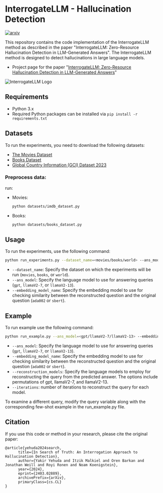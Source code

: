 # InterrogateLLM - Hallucination Detection
[![arxiv](https://img.shields.io/badge/arXiv-2403.02889-b31b1b)](https://arxiv.org/abs/2403.02889)

This repository contains the code implementation of the InterrogateLLM method as described in the paper "InterrogateLLM: Zero-Resource Hallucination Detection in LLM-Generated Answers". 
The InterrogateLLM method is designed to detect hallucinations in large language models.
- Project page for the paper "[InterrogateLLM: Zero-Resource Hallucination Detection in LLM-Generated Answers](https://arxiv.org/abs/2403.02889)"
  
![InterrogateLLM Logo](figure/method.png)

## Requirements
- Python 3.x
- Required Python packages can be installed via `pip install -r requirements.txt`

## Datasets
To run the experiments, you need to download the following datasets:
- [The Movies Dataset](https://www.kaggle.com/datasets/rounakbanik/the-movies-dataset)
- [Books Dataset](https://www.kaggle.com/datasets/saurabhbagchi/books-dataset)
- [Global Country Information (GCI) Dataset 2023](https://www.kaggle.com/datasets/nelgiriyewithana/countries-of-the-world-2023)

### Preprocess data:
run:
- Movies:
  ```bash
  python datasets/imdb_dataset.py
  ```
- Books: 
  ```bash
  python datasets/books_dataset.py
  ```
## Usage
To run the experiments, use the following command:

```bash
python run_experiments.py --dataset_name=<movies/books/world> --ans_model=<gpt/llamaV2-7/llamaV2-13> --embedding_model_name=<ada002/sbert>
```

- `--dataset_name`: Specify the dataset on which the experiments will be run (`movies`, `books`, or `world`).
- `--ans_model`: Specify the language model to use for answering queries (`gpt`, `llamaV2-7`, or `llamaV2-13`).
- `--embedding_model_name`: Specify the embedding model to use for checking similarity between the reconstructed question and the original question (`ada002` or `sbert`).

## Example
To run example use the following command:

```bash
python run_example.py --ans_model=<gpt/llamaV2-7/llamaV2-13> --embedding_model_name=<ada002/sbert> --reconstruction_models=<gpt,llamaV2-7,llamaV2-13> --iterations=<number>
```

- `--ans_model`: Specify the language model to use for answering queries (`gpt`, `llamaV2-7`, or `llamaV2-13`).
- `--embedding_model_name`: Specify the embedding model to use for checking similarity between the reconstructed question and the original question (`ada002` or `sbert`).
- `--reconstruction_models`: Specify the language models to employ for reconstructing the query from the predicted answer. The options include permutations of gpt, llamaV2-7, and llamaV2-13.
- `--iterations`: number of iterations to reconstruct the query for each model.

To examine a different query, modify the query variable along with the corresponding few-shot example in the run_example.py file.

## Citation
If you use this code or method in your research, please cite the original paper:

```
@article{yehuda2024search,
      title={In Search of Truth: An Interrogation Approach to Hallucination Detection}, 
      author={Yakir Yehuda and Itzik Malkiel and Oren Barkan and Jonathan Weill and Royi Ronen and Noam Koenigstein},
      year={2024},
      eprint={2403.02889},
      archivePrefix={arXiv},
      primaryClass={cs.CL}
}
```
